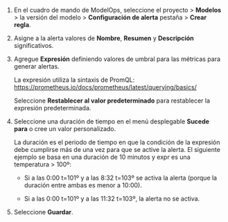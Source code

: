 1.  En el cuadro de mando de ModelOps, seleccione el proyecto \> **Modelos** \> la versión del modelo \> **Configuración de alerta** pestaña \> **Crear regla**.

2.  Asigne a la alerta valores de **Nombre**, **Resumen** y **Descripción** significativos.

3.  Agregue **Expresión** definiendo valores de umbral para las métricas para generar alertas.

    La expresión utiliza la sintaxis de PromQL: <https://prometheus.io/docs/prometheus/latest/querying/basics/>

    Seleccione **Restablecer al valor predeterminado** para restablecer la expresión predeterminada.

4.  Seleccione una duración de tiempo en el menú desplegable **Sucede para** o cree un valor personalizado.

    La duración es el periodo de tiempo en que la condición de la expresión debe cumplirse más de una vez para que se active la alerta. El siguiente ejemplo se basa en una duración de 10 minutos y expr es una temperatura \> 100º:

    -   Si a las 0:00 t=101º y a las 8:32 t=103º se activa la alerta (porque la duración entre ambas es menor a 10:00).

    -   Si a las 0:00 t=101º y a las 11:32 t=103º, la alerta no se activa.

5.  Seleccione **Guardar**.
